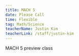 ```yaml
---
title: MACH 5
date: Please Call
time: Flexible
tag: Math/Science
teacherName: Justin Kim
teacherLink: /staff/justin-kim
---
```

MACH 5 preview class